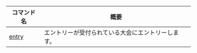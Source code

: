 | コマンド名                      | 概要                        |
| -------------------------- | ------------------------- |
| [entry](commands/entry.md) | エントリーが受付られている大会にエントリーします。 |